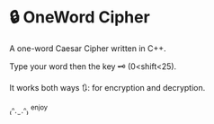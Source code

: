 # 🔒 OneWord Cipher 
A one-word Caesar Cipher written in C++. 

Type your word then the key 🗝️ (0<shift<25).

It works both ways 🔃: for encryption and decryption.

₍ᐢ. ̫ .ᐢ₎ 	<sup> enjoy </sup>
